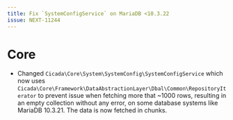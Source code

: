 ```yaml
---
title: Fix `SystemConfigService` on MariaDB <10.3.22
issue: NEXT-11244
---
```

# Core
* Changed `Cicada\Core\System\SystemConfig\SystemConfigService` which now uses `Cicada\Core\Framework\DataAbstractionLayer\Dbal\Common\RepositoryIterator` to prevent issue when fetching more that ~1000 rows, resulting in an empty collection without any error, on some database systems like MariaDB 10.3.21. The data is now fetched in chunks.
